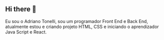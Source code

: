 ## Hi there 👋

Eu sou o Adriano Tonelli, sou um programador Front End e Back End, atualmente estou e criando projeto HTML, CSS e iniciando o aprendizador Java Script e React.
